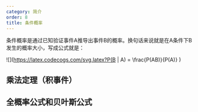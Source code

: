 ```yaml
---
category: 简介
order: 8
title: 条件概率
---
```


条件概率是通过已知验证事件A推导出事件B的概率。换句话来说就是在A条件下B发生的概率大小，写成公式就是：

![](https://latex.codecogs.com/svg.latex?P(B | A) = \frac{P(AB)}{P(A)}  )


## 乘法定理（积事件）


## 全概率公式和贝叶斯公式

